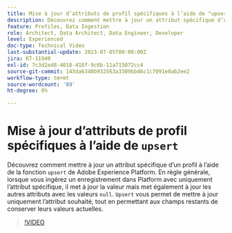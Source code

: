 ```yaml
---
title: Mise à jour d’attributs de profil spécifiques à l’aide de "upsert"
description: Découvrez comment mettre à jour un attribut spécifique d’un profil à l’aide de la fonction "upsert" de Adobe Experience Platform.
feature: Profiles, Data Ingestion
role: Architect, Data Architect, Data Engineer, Developer
level: Experienced
doc-type: Technical Video
last-substantial-update: 2023-07-05T00:00:00Z
jira: KT-11949
exl-id: 7c3d2ed8-4018-418f-9c0b-11a715072cc4
source-git-commit: 143da6340b932563a3309bb46c1c7091e0ab2ee2
workflow-type: tm+mt
source-wordcount: '89'
ht-degree: 0%

---
```


# Mise à jour d’attributs de profil spécifiques à l’aide de `upsert`

Découvrez comment mettre à jour un attribut spécifique d’un profil à l’aide de la fonction `upsert` de Adobe Experience Platform. En règle générale, lorsque vous ingérez un enregistrement dans Platform avec uniquement l’attribut spécifique, il met à jour la valeur mais met également à jour les autres attributs avec les valeurs `null`. `Upsert` vous permet de mettre à jour uniquement l’attribut souhaité, tout en permettant aux champs restants de conserver leurs valeurs actuelles.

>[!VIDEO](https://video.tv.adobe.com/v/3416133/?learn=on)
